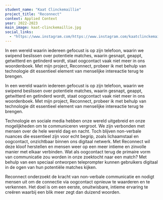 ```yaml
---
student_name: "Kaat Clinckemaillie"
project_title: "Reconnect"
context: Applied Context
year: 2022-2023
main_image: kaat-clinckemaillie.jpg
social_links:
  - "https://www.instagram.com/https://www.instagram.com/kaatclinckemaillie.be/"
---
```

In een wereld waarin iedereen gefocust is op zijn telefoon, waarin we swipend beslissen over potentiele matches, waarin gesnapt, geappt, getwitterd en getinderd wordt, staat oogcontact vaak niet meer in ons woordenboek. Met mijn project, Reconnect, probeer ik met behulp van technologie dit essentieel element van menselijke intereactie terug te brengen. 

In een wereld waarin iedereen gefocust is op zijn telefoon, waarin we swipend beslissen over potentiele matches, waarin gesnapt, geappt, getwitterd en getinderd wordt, staat oogcontact vaak niet meer in ons woordenboek. Met mijn project, Reconnect, probeer ik met behulp van technologie dit essentieel element van menselijke intereactie terug te brengen.

Technologie en sociale media hebben onze wereld uitgebreid en onze mogelijkheden om te communiceren vergroot. We zijn verbonden met mensen over de hele wereld dag en nacht. Toch blijven non-verbale nuances die essentieel zijn voor echt begrip, zoals lichaamstaal en oogcontact, onzichtbaar binnen ons digitaal netwerk.
Met Reconnect wil deze kloof herstellen en mensen weer op een meer intieme en zinvolle manier met elkaar verbinden. Wat als oogcontact terug de primaire vorm van communicatie zou worden in onze zoektocht naar een match? Met behulp van een speciaal ontworpen teleprompter kunnen gebruikers digitaal in de ogen van hun potentiële matches kijken. 

Reconnect onderzoekt de kracht van non-verbale communicatie en nodigt mensen uit om de connectie via oogcontact opnieuw te waarderen en te verkennen. Het doel is om een eerste, onuitwisbare, intieme ervaring te creëren waarbij een blik meer zegt dan duizend woorden.

